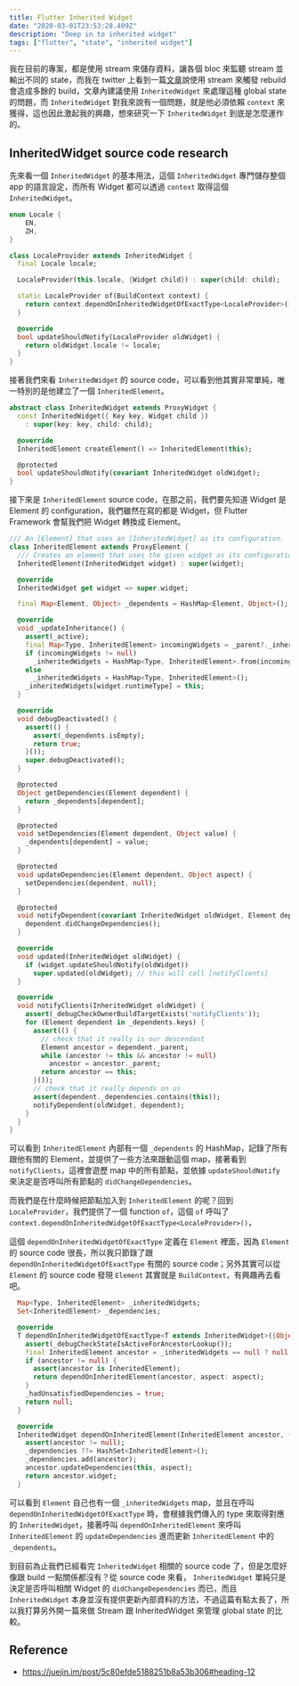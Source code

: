 ```yaml
---
title: Flutter Inherited Widget
date: "2020-03-01T23:53:28.409Z"
description: "Deep in to inherited widget"
tags: ["flutter", "state", "inherited widget"]
---
```


我在目前的專案，都是使用 stream 來儲存資料，讓各個 bloc 來監聽 stream 並輸出不同的 state，而我在 twitter 上看到一篇[文章](https://zonble.github.io/2019/12/07/what-if-states-are-out-of-flutter-widget-tree.html)說使用 stream 來觸發 rebuild 會造成多餘的 build，文章內建議使用 `InheritedWidget` 來處理這種 global state 的問題，而 `InheritedWidget` 對我來說有一個問題，就是他必須依賴 `context` 來獲得，這也因此激起我的興趣，想來研究一下 `InheritedWidget` 到底是怎麼運作的。

## InheritedWidget source code research

先來看一個 `InheritedWidget` 的基本用法，這個 `InheritedWidget` 專門儲存整個 app 的語言設定，而所有 Widget 都可以透過 `context` 取得這個 `InheritedWidget`。

```dart
enum Locale {
    EN,
    ZH,
}

class LocaleProvider extends InheritedWidget {
  final Locale locale;

  LocaleProvider(this.locale, {Widget child}) : super(child: child);

  static LocaleProvider of(BuildContext context) {
    return context.dependOnInheritedWidgetOfExactType<LocaleProvider>();
  }

  @override
  bool updateShouldNotify(LocaleProvider oldWidget) {
    return oldWidget.locale != locale;
  }
}
```

接著我們來看 `InheritedWidget` 的 source code，可以看到他其實非常單純，唯一特別的是他建立了一個 `InheritedElement`。

```dart
abstract class InheritedWidget extends ProxyWidget {
  const InheritedWidget({ Key key, Widget child })
    : super(key: key, child: child);

  @override
  InheritedElement createElement() => InheritedElement(this);

  @protected
  bool updateShouldNotify(covariant InheritedWidget oldWidget);
}
```

接下來是 `InheritedElement` source code，在那之前，我們要先知道 Widget 是 Element 的 configuration，我們雖然在寫的都是 Widget，但 Flutter Framework 會幫我們把 Widget 轉換成 Element。

```dart
/// An [Element] that uses an [InheritedWidget] as its configuration.
class InheritedElement extends ProxyElement {
  /// Creates an element that uses the given widget as its configuration.
  InheritedElement(InheritedWidget widget) : super(widget);

  @override
  InheritedWidget get widget => super.widget;

  final Map<Element, Object> _dependents = HashMap<Element, Object>();

  @override
  void _updateInheritance() {
    assert(_active);
    final Map<Type, InheritedElement> incomingWidgets = _parent?._inheritedWidgets;
    if (incomingWidgets != null)
      _inheritedWidgets = HashMap<Type, InheritedElement>.from(incomingWidgets);
    else
      _inheritedWidgets = HashMap<Type, InheritedElement>();
    _inheritedWidgets[widget.runtimeType] = this;
  }

  @override
  void debugDeactivated() {
    assert(() {
      assert(_dependents.isEmpty);
      return true;
    }());
    super.debugDeactivated();
  }

  @protected
  Object getDependencies(Element dependent) {
    return _dependents[dependent];
  }

  @protected
  void setDependencies(Element dependent, Object value) {
    _dependents[dependent] = value;
  }

  @protected
  void updateDependencies(Element dependent, Object aspect) {
    setDependencies(dependent, null);
  }

  @protected
  void notifyDependent(covariant InheritedWidget oldWidget, Element dependent) {
    dependent.didChangeDependencies();
  }

  @override
  void updated(InheritedWidget oldWidget) {
    if (widget.updateShouldNotify(oldWidget))
      super.updated(oldWidget); // this will call [notifyClients]
  }

  @override
  void notifyClients(InheritedWidget oldWidget) {
    assert(_debugCheckOwnerBuildTargetExists('notifyClients'));
    for (Element dependent in _dependents.keys) {
      assert(() {
        // check that it really is our descendant
        Element ancestor = dependent._parent;
        while (ancestor != this && ancestor != null)
          ancestor = ancestor._parent;
        return ancestor == this;
      }());
      // check that it really depends on us
      assert(dependent._dependencies.contains(this));
      notifyDependent(oldWidget, dependent);
    }
  }
}
```

可以看到 `InheritedElement` 內部有一個 `_dependents` 的 HashMap，記錄了所有跟他有關的 Element，並提供了一些方法來跟動這個 map，接著看到 `notifyClients`，這裡會遊歷 map 中的所有節點，並依據 `updateShouldNotify` 來決定是否呼叫所有節點的 `didChangeDependencies`。

而我們是在什麼時候把節點加入到 `InheritedElement` 的呢？回到 `LocaleProvider`，我們提供了一個 function `of`，這個 `of` 呼叫了 `context.dependOnInheritedWidgetOfExactType<LocaleProvider>()`，

這個 `dependOnInheritedWidgetOfExactType` 定義在 `Element` 裡面，因為 `Element` 的 source code 很長，所以我只節錄了跟 `dependOnInheritedWidgetOfExactType` 有關的 source code；另外其實可以從 `Element` 的 source code 發現 `Element` 其實就是 `BuildContext`，有興趣再去看吧。

```dart
  Map<Type, InheritedElement> _inheritedWidgets;
  Set<InheritedElement> _dependencies;

  @override
  T dependOnInheritedWidgetOfExactType<T extends InheritedWidget>({Object aspect}) {
    assert(_debugCheckStateIsActiveForAncestorLookup());
    final InheritedElement ancestor = _inheritedWidgets == null ? null : _inheritedWidgets[T];
    if (ancestor != null) {
      assert(ancestor is InheritedElement);
      return dependOnInheritedElement(ancestor, aspect: aspect);
    }
    _hadUnsatisfiedDependencies = true;
    return null;
  }

  @override
  InheritedWidget dependOnInheritedElement(InheritedElement ancestor, { Object aspect }) {
    assert(ancestor != null);
    _dependencies ??= HashSet<InheritedElement>();
    _dependencies.add(ancestor);
    ancestor.updateDependencies(this, aspect);
    return ancestor.widget;
  }
```

可以看到 `Element` 自己也有一個 `_inheritedWidgets` map，並且在呼叫 `dependOnInheritedWidgetOfExactType` 時，會根據我們傳入的 type 來取得對應的 `InheritedWidget`，接著呼叫 `dependOnInheritedElement` 來呼叫 `InheritedElement` 的 `updateDependencies` 進而更新 `InheritedElement` 中的 `_dependents`。

到目前為止我們已經看完 `InheritedWidget` 相關的 source code 了，但是怎麼好像跟 build 一點關係都沒有？從 source code 來看， `InheritedWidget` 單純只是決定是否呼叫相關 Widget 的 `didChangeDependencies` 而已，而且 `InheritedWidget` 本身並沒有提供更新內部資料的方法，不過這篇有點太長了，所以我打算另外開一篇來做 Stream 跟 InheritedWidget 來管理 global state 的比較。

## Reference

- https://juejin.im/post/5c80efde5188251b8a53b306#heading-12

